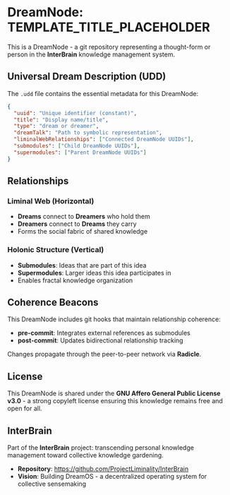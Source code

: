 # DreamNode: TEMPLATE_TITLE_PLACEHOLDER

This is a DreamNode - a git repository representing a thought-form or person in the **InterBrain** knowledge management system.

## Universal Dream Description (UDD)

The `.udd` file contains the essential metadata for this DreamNode:

```json
{
  "uuid": "Unique identifier (constant)",
  "title": "Display name/title", 
  "type": "dream or dreamer",
  "dreamTalk": "Path to symbolic representation",
  "liminalWebRelationships": ["Connected DreamNode UUIDs"],
  "submodules": ["Child DreamNode UUIDs"],
  "supermodules": ["Parent DreamNode UUIDs"]
}
```

## Relationships

### Liminal Web (Horizontal)
- **Dreams** connect to **Dreamers** who hold them
- **Dreamers** connect to **Dreams** they carry
- Forms the social fabric of shared knowledge

### Holonic Structure (Vertical)  
- **Submodules**: Ideas that are part of this idea
- **Supermodules**: Larger ideas this idea participates in
- Enables fractal knowledge organization

## Coherence Beacons

This DreamNode includes git hooks that maintain relationship coherence:

- **pre-commit**: Integrates external references as submodules
- **post-commit**: Updates bidirectional relationship tracking

Changes propagate through the peer-to-peer network via **Radicle**.

## License

This DreamNode is shared under the **GNU Affero General Public License v3.0** - a strong copyleft license ensuring this knowledge remains free and open for all.

## InterBrain

Part of the **InterBrain** project: transcending personal knowledge management toward collective knowledge gardening.

- **Repository**: https://github.com/ProjectLiminality/InterBrain
- **Vision**: Building DreamOS - a decentralized operating system for collective sensemaking